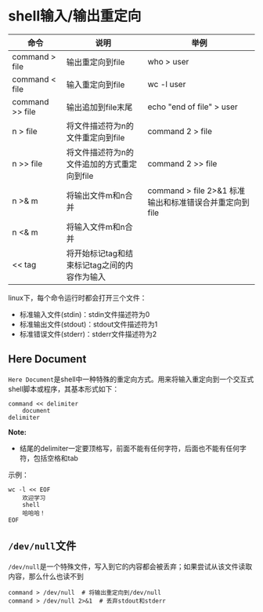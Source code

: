 # shell输入/输出重定向

| 命令 | 说明 | 举例 |
| --- | --- | --- |
| command > file | 输出重定向到file | who > user |
| command < file | 输入重定向到file | wc -l user |
| command >> file | 输出追加到file末尾 | echo "end of file" > user |
| n > file | 将文件描述符为n的文件重定向到file | command 2 > file |
| n >> file | 将文件描述符为n的文件追加的方式重定向到file | command 2 >> file |
| n >& m | 将输出文件m和n合并 | command > file 2>&1 标准输出和标准错误合并重定向到file |
| n <& m | 将输入文件m和n合并 |  |
| << tag | 将开始标记tag和结束标记tag之间的内容作为输入 |  |

linux下，每个命令运行时都会打开三个文件：
- 标准输入文件(stdin)：stdin文件描述符为0
- 标准输出文件(stdout)：stdout文件描述符为1
- 标准错误文件(stderr)：stderr文件描述符为2

## Here Document

`Here Document`是shell中一种特殊的重定向方式。用来将输入重定向到一个交互式shell脚本或程序，其基本形式如下：
```
command << delimiter
    document
delimiter
```

**Note:**
- 结尾的delimiter一定要顶格写，前面不能有任何字符，后面也不能有任何字符，包括空格和tab

示例：
```
wc -l << EOF
    欢迎学习
    shell
    哈哈哈！
EOF
```

## `/dev/null`文件

`/dev/null`是一个特殊文件，写入到它的内容都会被丢弃；如果尝试从该文件读取内容，那么什么也读不到

```
command > /dev/null  # 将输出重定向到/dev/null
command > /dev/null 2>&1  # 丢弃stdout和stderr
```
